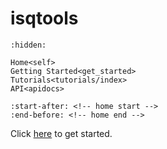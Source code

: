 # isqtools

```{toctree}
:hidden:

Home<self>
Getting Started<get_started>
Tutorials<tutorials/index>
API<apidocs>
```

```{include} ../../README.md
:start-after: <!-- home start -->
:end-before: <!-- home end -->
```

Click [here](get_started) to get started.
